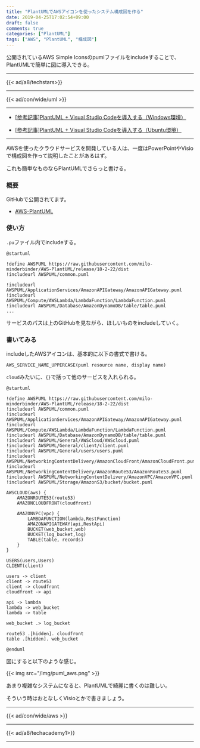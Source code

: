```yaml
---
title: "PlantUMLでAWSアイコンを使ったシステム構成図を作る"
date: 2019-04-25T17:02:54+09:00
draft: false
comments: true
categories: ["PlantUML"]
tags: ["AWS", "PlantUML", "構成図"]
---
```


公開されているAWS Simple Iconsのpumlファイルをincludeすることで、PlantUMLで簡単に図に導入できる。

<!--more-->

---

{{< ad/a8/techstars>}}

---

{{< ad/con/wide/uml >}}

---

- [[参考記事]PlantUML + Visual Studio Codeを導入する（Windows環境）](https://www.ted027.com/post/puml-win)

- [[参考記事]PlantUML + Visual Studio Codeを導入する（Ubuntu環境）](https://www.ted027.com/post/puml-ubu)

---

AWSを使ったクラウドサービスを開発している人は、一度はPowerPointやVisioで構成図を作って説明したことがあるはず。

これも簡単なものならPlantUMLでさらっと書ける。

### 概要

GitHubで公開されてます。

- [AWS-PlantUML](https://github.com/milo-minderbinder/AWS-PlantUML)

### 使い方

`.pu`ファイル内でincludeする。

```sample.pu
@startuml

!define AWSPUML https://raw.githubusercontent.com/milo-minderbinder/AWS-PlantUML/release/18-2-22/dist
!includeurl AWSPUML/common.puml

!includeurl AWSPUML/ApplicationServices/AmazonAPIGateway/AmazonAPIGateway.puml
!includeurl AWSPUML/Compute/AWSLambda/LambdaFunction/LambdaFunction.puml
!includeurl AWSPUML/Database/AmazonDynamoDB/table/table.puml
...
```

サービスのパスは上のGitHubを見ながら、ほしいものをincludeしていく。

### 書いてみる

includeしたAWSアイコンは、基本的に以下の書式で書ける。

```plantuml
AWS_SERVICE_NAME_UPPERCASE(puml resource name, display name)
```

`cloud`みたいに、`{}`で括って他のサービスを入れられる。

```sample.pu
@startuml

!define AWSPUML https://raw.githubusercontent.com/milo-minderbinder/AWS-PlantUML/release/18-2-22/dist
!includeurl AWSPUML/common.puml
!includeurl AWSPUML/ApplicationServices/AmazonAPIGateway/AmazonAPIGateway.puml
!includeurl AWSPUML/Compute/AWSLambda/LambdaFunction/LambdaFunction.puml
!includeurl AWSPUML/Database/AmazonDynamoDB/table/table.puml
!includeurl AWSPUML/General/AWScloud/AWScloud.puml
!includeurl AWSPUML/General/client/client.puml
!includeurl AWSPUML/General/users/users.puml
!includeurl AWSPUML/NetworkingContentDelivery/AmazonCloudFront/AmazonCloudFront.puml
!includeurl AWSPUML/NetworkingContentDelivery/AmazonRoute53/AmazonRoute53.puml
!includeurl AWSPUML/NetworkingContentDelivery/AmazonVPC/AmazonVPC.puml
!includeurl AWSPUML/Storage/AmazonS3/bucket/bucket.puml

AWSCLOUD(aws) {
    AMAZONROUTE53(route53)
    AMAZONCLOUDFRONT(cloudfront)

    AMAZONVPC(vpc) {
        LAMBDAFUNCTION(lambda,RestFunction)
        AMAZONAPIGATEWAY(api,RestApi)
        BUCKET(web_bucket,web)
        BUCKET(log_bucket,log)
        TABLE(table, records)
    }
}

USERS(users,Users)
CLIENT(client)

users -> client
client -> route53
client -> cloudfront
cloudfront -> api

api -> lambda
lambda -> web_bucket
lambda -> table

web_bucket .> log_bucket

route53 .[hidden]. cloudfront
table .[hidden]. web_bucket

@enduml
```

図にすると以下のような感じ。

{{< img src="/img/puml_aws.png" >}}

あまり複雑なシステムになると、PlantUMLで綺麗に書くのは難しい。

そういう時はおとなしくVisioとかで書きましょう。

---

{{< ad/con/wide/aws >}}

---

{{< ad/a8/techacademy1>}}

---
